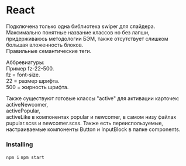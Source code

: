 # React 

Подключена только одна библиотека swiper для слайдера. 
Максимально понятные название классов но без лапши, придерживаюсь методологии БЭМ, также отсутствует слишком большая вложенность блоков.  
Правильные семантические теги.

Аббревиатуры:  
Пример fz-22-500.  
fz = font-size.  
22 = размер шрифта.  
500 = жирность шрифта.     

Также существуют готовые классы "active" для активации карточек:  
activeNewcomer,  
activePopular,  
activeLike
в компонентах popular и newcomer, в самом низу файлах pupular.scss и newcomer.scss.
Также есть переиспользуемые, настраиваемые компоненты Button и InputBlock в папке components.

### Installing

`npm i`  `npm start`
